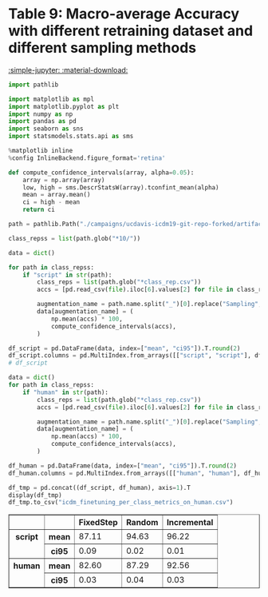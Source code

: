 # Table 9: Macro-average Accuracy with different retraining dataset and different sampling methods

[:simple-jupyter: :material-download:](../../paper_tables_and_figures/table9_icdm_finetuning_per_class_metrics_on_human/table9_icdm_finetuning_per_class_metrics_on_human.ipynb)


```python
import pathlib

import matplotlib as mpl
import matplotlib.pyplot as plt
import numpy as np
import pandas as pd
import seaborn as sns
import statsmodels.stats.api as sms

%matplotlib inline
%config InlineBackend.figure_format='retina'
```


```python
def compute_confidence_intervals(array, alpha=0.05):
    array = np.array(array)
    low, high = sms.DescrStatsW(array).tconfint_mean(alpha)
    mean = array.mean()
    ci = high - mean
    return ci
```


```python
path = pathlib.Path("./campaigns/ucdavis-icdm19-git-repo-forked/artifacts/")

class_repss = list(path.glob("*10/"))
```


```python
data = dict()

for path in class_repss:
    if "script" in str(path):
        class_reps = list(path.glob("*class_rep.csv"))
        accs = [pd.read_csv(file).iloc[6].values[2] for file in class_reps]

        augmentation_name = path.name.split("_")[0].replace("Sampling", "")
        data[augmentation_name] = (
            np.mean(accs) * 100,
            compute_confidence_intervals(accs),
        )

df_script = pd.DataFrame(data, index=["mean", "ci95"]).T.round(2)
df_script.columns = pd.MultiIndex.from_arrays([["script", "script"], df_script.columns])
# df_script
```


```python
data = dict()
for path in class_repss:
    if "human" in str(path):
        class_reps = list(path.glob("*class_rep.csv"))
        accs = [pd.read_csv(file).iloc[6].values[2] for file in class_reps]

        augmentation_name = path.name.split("_")[0].replace("Sampling", "")
        data[augmentation_name] = (
            np.mean(accs) * 100,
            compute_confidence_intervals(accs),
        )

df_human = pd.DataFrame(data, index=["mean", "ci95"]).T.round(2)
df_human.columns = pd.MultiIndex.from_arrays([["human", "human"], df_human.columns])
```


```python
df_tmp = pd.concat((df_script, df_human), axis=1).T
display(df_tmp)
df_tmp.to_csv("icdm_finetuning_per_class_metrics_on_human.csv")
```


<div>
<style scoped>
    .dataframe tbody tr th:only-of-type {
        vertical-align: middle;
    }

    .dataframe tbody tr th {
        vertical-align: top;
    }

    .dataframe thead th {
        text-align: right;
    }
</style>
<table border="1" class="dataframe">
  <thead>
    <tr style="text-align: right;">
      <th></th>
      <th></th>
      <th>FixedStep</th>
      <th>Random</th>
      <th>Incremental</th>
    </tr>
  </thead>
  <tbody>
    <tr>
      <th rowspan="2" valign="top">script</th>
      <th>mean</th>
      <td>87.11</td>
      <td>94.63</td>
      <td>96.22</td>
    </tr>
    <tr>
      <th>ci95</th>
      <td>0.09</td>
      <td>0.02</td>
      <td>0.01</td>
    </tr>
    <tr>
      <th rowspan="2" valign="top">human</th>
      <th>mean</th>
      <td>82.60</td>
      <td>87.29</td>
      <td>92.56</td>
    </tr>
    <tr>
      <th>ci95</th>
      <td>0.03</td>
      <td>0.04</td>
      <td>0.03</td>
    </tr>
  </tbody>
</table>
</div>

